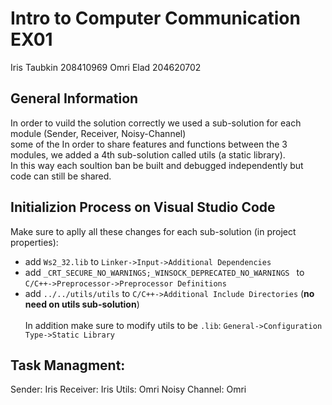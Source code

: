 # Intro to Computer Communication EX01  
Iris Taubkin 208410969
Omri Elad 204620702

## General Information  
In order to vuild the solution correctly we used a sub-solution for each module (Sender, Receiver, Noisy-Channel)  
some of the In order to share features and functions between the 3 modules, we added a 4th sub-solution called utils (a static library).  
In this way each soultion ban be built and debugged independently but code can still be shared. 

## Initializion Process on Visual Studio Code  
Make sure to aplly all these changes for each sub-solution (in project properties):  
* add `Ws2_32.lib` to `Linker->Input->Additional Dependencies`  
* add `_CRT_SECURE_NO_WARNINGS;_WINSOCK_DEPRECATED_NO_WARNINGS ` to `C/C++->Preprocessor->Preprocessor Definitions`  
* add `../../utils/utils` to `C/C++->Additional Include Directories` (**no need on utils sub-solution**)  
<br>In addition make sure to modify utils to be `.lib`: `General->Configuration Type->Static Library`  

## Task Managment:
Sender: Iris
Receiver: Iris
Utils: Omri
Noisy Channel: Omri
